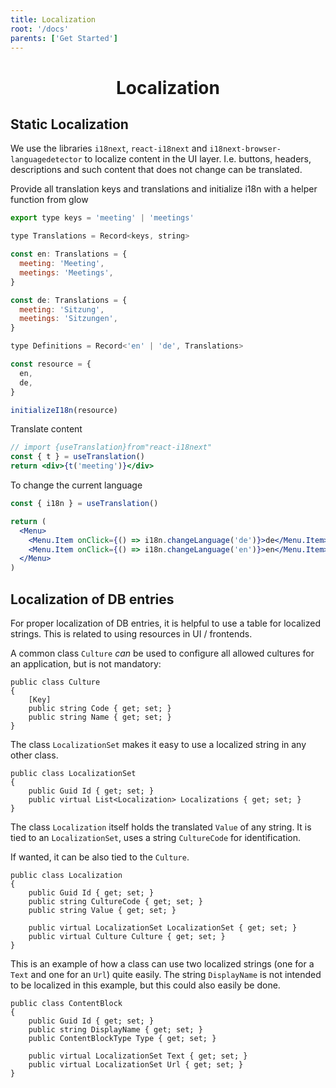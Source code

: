 ```yaml
---
title: Localization
root: '/docs'
parents: ['Get Started']
---
```


<h1 align="center">
    Localization
</h1>

## Static Localization

We use the libraries `i18next`, `react-i18next` and `i18next-browser-languagedetector` to localize content in the UI layer. I.e. buttons, headers, descriptions and such content that does not change can be translated.

Provide all translation keys and translations and initialize i18n with a helper function from glow

```jsx
export type keys = 'meeting' | 'meetings'

type Translations = Record<keys, string>

const en: Translations = {
  meeting: 'Meeting',
  meetings: 'Meetings',
}

const de: Translations = {
  meeting: 'Sitzung',
  meetings: 'Sitzungen',
}

type Definitions = Record<'en' | 'de', Translations>

const resource = {
  en,
  de,
}

initializeI18n(resource)
```

Translate content

```jsx
// import {useTranslation}from"react-i18next"
const { t } = useTranslation()
return <div>{t('meeting')}</div>
```

To change the current language

```jsx
const { i18n } = useTranslation()

return (
  <Menu>
    <Menu.Item onClick={() => i18n.changeLanguage('de')}>de</Menu.Item>
    <Menu.Item onClick={() => i18n.changeLanguage('en')}>en</Menu.Item>
  </Menu>
)
```

## Localization of DB entries

For proper localization of DB entries, it is helpful to use a table for localized strings. This is related to using resources in UI / frontends.

A common class `Culture` _can_ be used to configure all allowed cultures for an application, but is not mandatory:

    public class Culture
    {
        [Key]
        public string Code { get; set; }
        public string Name { get; set; }
    }

The class `LocalizationSet` makes it easy to use a localized string in any other class.

    public class LocalizationSet
    {
        public Guid Id { get; set; }
        public virtual List<Localization> Localizations { get; set; }
    }

The class `Localization` itself holds the translated `Value` of any string. It is tied to an `LocalizationSet`, uses a string `CultureCode` for identification.

If wanted, it can be also tied to the `Culture`.

    public class Localization
    {
        public Guid Id { get; set; }
        public string CultureCode { get; set; }
        public string Value { get; set; }

        public virtual LocalizationSet LocalizationSet { get; set; }
        public virtual Culture Culture { get; set; }
    }

This is an example of how a class can use two localized strings (one for a `Text` and one for an `Url`) quite easily. The string `DisplayName` is not intended to be localized in this example, but this could also easily be done.

    public class ContentBlock
    {
        public Guid Id { get; set; }
        public string DisplayName { get; set; }
        public ContentBlockType Type { get; set; }

        public virtual LocalizationSet Text { get; set; }
        public virtual LocalizationSet Url { get; set; }
    }
